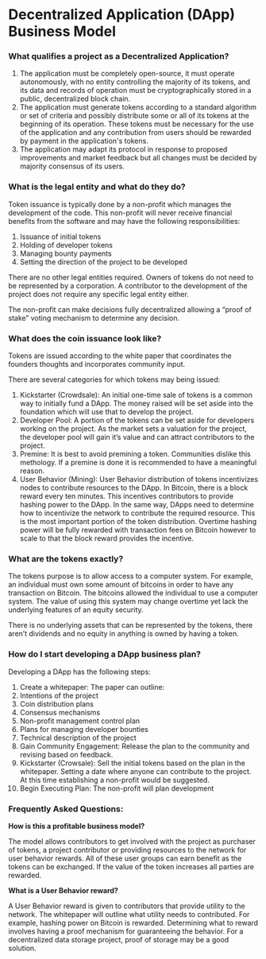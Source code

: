 Decentralized Application (DApp) Business Model
========================================

### What qualifies a project as a Decentralized Application?

1.  The application must be completely open-source, it must operate autonomously, with no entity controlling the majority of its tokens, and its data and records of operation must be cryptographically stored in a public, decentralized block chain.
2.  The application must generate tokens according to a standard algorithm or set of criteria and possibly distribute some or all of its tokens at the beginning of its operation. These tokens must be necessary for the use of the application and any contribution from users should be rewarded by payment in the application's tokens.
3.  The application may adapt its protocol in response to proposed improvements and market feedback but all changes must be decided by majority consensus of its users.

### What is the legal entity and what do they do?

Token issuance is typically done by a non-profit which manages the development of the code.  This non-profit will never receive financial benefits from the software and may have the following responsibilities:

1.  Issuance of initial tokens
2.  Holding of developer tokens
3.  Managing bounty payments 
4.  Setting the direction of the project to be developed

There are no other legal entities required.  Owners of tokens do not need to be represented by a corporation.  A contributor to the development of the project does not require any specific legal entity either.

The non-profit can make decisions fully decentralized allowing a “proof of stake” voting mechanism to determine any decision.

### What does the coin issuance look like?

Tokens are issued according to the white paper that coordinates the founders thoughts and incorporates community input.  

There are several categories for which tokens may being issued:

1.  Kickstarter (Crowdsale): An initial one-time sale of tokens is a common way to initially fund a DApp.  The money raised will be set aside into the foundation which will use that to develop the project.
2.  Developer Pool: A portion of the tokens can be set aside for developers working on the project.  As the market sets a valuation for the project, the developer pool will gain it’s value and can attract contributors to the project.
3.  Premine: It is best to avoid premining a token.  Communities dislike this methology.  If a premine is done it is recommended to have a meaningful reason.
4.  User Behavior (Mining): User Behavior distribution of tokens incentivizes nodes to contribute resources to the DApp.  In Bitcoin, there is a block reward every ten minutes.  This incentives contributors to provide hashing power to the DApp.  In the same way, DApps need to determine how to incentivize the network to contribute the required resource.  This is the most important portion of the token distribution.  Overtime hashing power will be fully rewarded with transaction fees on Bitcoin however to scale to that the block reward provides the incentive.

### What are the tokens exactly?

The tokens purpose is to allow access to a computer system.  For example, an individual must own some amount of bitcoins in order to have any transaction on Bitcoin.  The bitcoins allowed the individual to use a computer system.  The value of using this system may change overtime yet lack the underlying features of an equity security.

There is no underlying assets that can be represented by the tokens, there aren’t dividends and no equity in anything is owned by having a token.

### How do I start developing a DApp business plan?

Developing a DApp has the following steps:

1.  Create a whitepaper: The paper can outline:
  1.  Intentions of the project 
  2.  Coin distribution plans 
  3.  Consensus mechanisms 
  4.  Non-profit management control plan 
  5.  Plans for managing developer bounties
  6.  Technical description of the project
2.  Gain Community Engagement: Release the plan to the community and revising based on feedback.
3.  Kickstarter (Crowsale): Sell the initial tokens based on the plan in the whitepaper.  Setting a date where anyone can contribute to the project.  At this time establishing a non-profit would be suggested.
4.  Begin Executing Plan: The non-profit will plan development

### Frequently Asked Questions:

**How is this a profitable business model?**

The model allows contributors to get involved with the project as purchaser of tokens, a project contributor or providing resources to the network for user behavior rewards.  All of these user groups can earn benefit as the tokens can be exchanged.  If the value of the token increases all parties are rewarded.

**What is a User Behavior reward?**

A User Behavior reward is given to contributors that provide utility to the network.  The whitepaper will outline what utility needs to contributed.  For example, hashing power on Bitcoin is rewarded.  Determining what to reward involves having a proof mechanism for guaranteeing the behavior.  For a decentralized data storage project, proof of storage may be a good solution.

